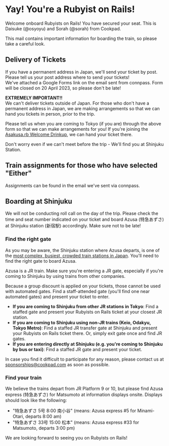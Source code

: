 # Yay! You're a Rubyist on Rails!

Welcome onboard Rubyists on Rails! You have secured your seat.
This is Daisuke (@osyoyu) and Sorah (@sorah) from Cookpad.

This mail contains important information for boarding the train, so please take a careful look.

## Delivery of Tickets

If you have a permanent address in Japan, we'll send your ticket by post. Please tell us your post address where to send your tickets!  
We've attached a Google Forms link on the email sent from connpass. Form will be closed on 20 April 2023, so please don't be late!

**EXTREMELY IMPORTANT!!**  
We can't deliver tickets outside of Japan. For those who don't have a permanent address in Japan, we are making arrangements so that we can hand you tickets in person, prior to the trip.

Please tell us when you are coming to Tokyo (if you are) through the above form so that we can make arrangements for you! If you're joining the [Asakusa.rb Welcome Drinkup](https://asakusarb.doorkeeper.jp/events/154786), we can hand your ticket there.

Don't worry even if we can't meet before the trip - We'll find you at Shinjuku Station.

## Train assignments for those who have selected "Either"

Assignments can be found in the email we've sent via connpass.

## Boarding at Shinjuku

We will not be conducting roll call on the day of the trip. Please check the time and seat number indicated on your ticket and board Azusa (特急あずさ) at Shinjuku station (新宿駅) accordingly. Make sure not to be late!

### Find the right gate

As you may be aware, the Shinjuku station where Azusa departs, is one of the [most complex, busiest, crowded train stations in Japan](https://www.google.com/search?q=busiest+railway+station+in+the+world). You'll need to find the right gate to board Azusa.

Azusa is a JR train. Make sure you're entering a JR gate, especially if you're coming to Shinjuku by using trains from other companies.

Because a group discount is applied on your tickets, those cannot be used with automated gates. Find a staff-attended gate (you'll find one near automated gates) and present your ticket to enter.

- **If you are coming to Shinjuku from other JR stations in Tokyo**: Find a staffed gate and present your Rubyists on Rails ticket at your closest JR station.
- **If you are coming to Shinjuku using non-JR trains (Keio, Odakyu, Tokyo Metro)**: Find a staffed JR transfer gate at Shinjuku and present your Rubyists on Rails ticket there. Or, simply exit gate once and find JR gates.
- **If you are entering directly at Shinjuku (e.g. you're coming to Shinjuku by bus or taxi)**: Find a staffed JR gate and present your ticket.

In case you find it difficult to participate for any reason, please contact us at sponsorships@cookpad.com as soon as possible.

### Find your train

We believe the trains depart from JR Platform 9 or 10, but please find Azusa express (特急あずさ) for Matsumoto at information displays onsite. Displays should look like the following:

- "特急あずさ 5号 8:00 南小谷" (means: Azusa express #5 for Minami-Otari, departs 8:00 am)
- "特急あずさ 33号 15:00 松本" (means: Azusa express #33 for Matsumoto, departs 3:00 pm)

We are looking forward to seeing you on Rubyists on Rails!
